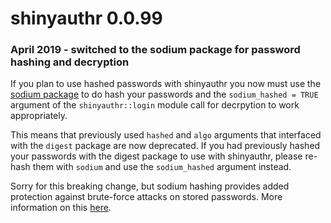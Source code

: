 # shinyauthr 0.0.99

### April 2019 - switched to the sodium package for password hashing and decryption

If you plan to use hashed passwords with shinyauthr you now must use the [sodium package](https://github.com/jeroen/sodium) to do hash your passwords and the `sodium_hashed = TRUE` argument of the `shinyauthr::login` module call for decrpytion to work appropriately.

This means that previously used `hashed` and `algo` arguments that interfaced with the `digest` package are now deprecated. If you had previously hashed your passwords with the digest package to use with shinyauthr, please re-hash them with `sodium` and use the `sodium_hashed` argument instead. 

Sorry for this breaking change, but sodium hashing provides added protection against brute-force attacks on stored passwords. More information on this [here](https://download.libsodium.org/doc/password_hashing/).
